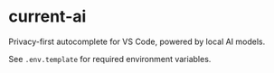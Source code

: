 # current-ai
Privacy-first autocomplete for VS Code, powered by local AI models.


See `.env.template` for required environment variables.